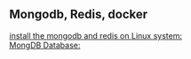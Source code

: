 ## Mongodb, Redis, docker
[install the mongodb and redis on Linux system:](https://github.com/GlennOu66304/Data-Sciences/blob/master/Python%20And%20Python%20Craw/Wechat%20minning/We%20chat%20article%20spider.md)   
[MongDB Database:](https://github.com/GlennOu66304/bucket-list-mevn) 
